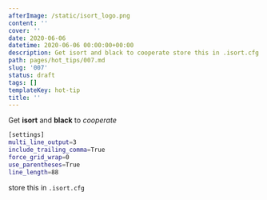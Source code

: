 ```yaml
---
afterImage: /static/isort_logo.png
content: ''
cover: ''
date: 2020-06-06
datetime: 2020-06-06 00:00:00+00:00
description: Get isort and black to cooperate store this in .isort.cfg
path: pages/hot_tips/007.md
slug: '007'
status: draft
tags: []
templateKey: hot-tip
title: ''
---
```


Get **isort** and **black** to _cooperate_

``` bash
[settings]
multi_line_output=3
include_trailing_comma=True
force_grid_wrap=0
use_parentheses=True
line_length=88
```

store this in `.isort.cfg`